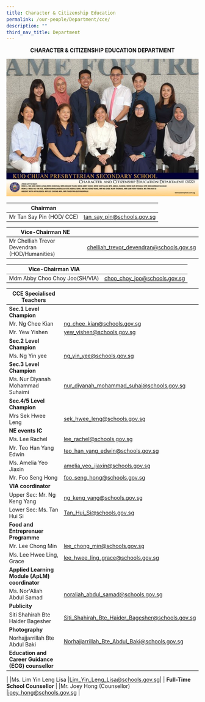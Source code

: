 ```yaml
---
title: Character & Citizenship Education
permalink: /our-people/Department/cce/
description: ""
third_nav_title: Department
---
```

**<center>CHARACTER &amp; CITIZENSHIP EDUCATION DEPARTMENT</center>**

![](/images/Our%20People/Departments/cce.jpg)


| Chairman |  |  
| -------- | -------- | 
| Mr Tan Say Pin (HOD/ CCE)|tan_say_pin@schools.gov.sg | 

| Vice-Chairman NE |  | 
| -------- | -------- | 
|Mr Chelliah Trevor Devendran (HOD/Humanities)|        chelliah_trevor_devendran@schools.gov.sg |

| Vice-Chairman VIA|  |  
| -------- | -------- | 
|Mdm  Abby Choo Choy Joo(SH/VIA)|choo_choy_joo@schools.gov.sg |

| CCE Specialised Teachers |  |  
| -------- | -------- | 
| **Sec.1 Level Champion**| |
|Mr. Ng Chee Kian|ng_chee_kian@schools.gov.sg |
|Mr. Yew Yishen|yew_yishen@schools.gov.sg |
|**Sec.2 Level Champion**| |
|Ms. Ng Yin yee|ng_yin_yee@schools.gov.sg |
|**Sec.3 Level Champion**| |
|Ms. Nur Diyanah Mohammad Suhaimi|nur_diyanah_mohammad_suhai@schools.gov.sg |
|**Sec.4/5 Level Champion**| |
|Mrs Sek Hwee Leng|sek_hwee_leng@schools.gov.sg  |
|**NE events IC**| |
|Ms. Lee Rachel  |lee_rachel@schools.gov.sg |
|Mr. Teo Han Yang Edwin|teo_han_yang_edwin@schools.gov.sg |
|Ms. Amelia Yeo Jiaxin |amelia_yeo_jiaxin@schools.gov.sg |
|Mr. Foo Seng Hong|foo_seng_hong@schools.gov.sg |
|**VIA coordinator** |
|Upper Sec: Mr. Ng Keng Yang|ng_keng_yang@schools.gov.sg |
|Lower Sec: Ms. Tan Hui Si   |Tan_Hui_Si@schools.gov.sg |
|**Food and Entreprenuer Programme**| |
|Mr. Lee Chong Min |lee_chong_min@schools.gov.sg|
|Ms. Lee Hwee Ling, Grace|lee_hwee_ling_grace@schools.gov.sg |
|**Applied Learning Module (ApLM) coordinator**| |
|Ms. Nor'Aliah Abdul Samad |noraliah_abdul_samad@schools.gov.sg|
|**Publicity**|
|Siti Shahirah Bte Haider Bagesher|Siti_Shahirah_Bte_Haider_Bagesher@schools.gov.sg|
|**Photography**|
|Norhajjarrillah Bte Abdul Baki|Norhajjarrillah_Bte_Abdul_Baki@schools.gov.sg
|**Education and Career Guidance (ECG)  counsellor**
|
|Ms. Lim Yin Leng Lisa   |Lim_Yin_Leng_Lisa@schools.gov.sg|
| **Full-Time School Counsellor** |
|Mr. Joey Hong (Counsellor) |joey_hong@schools.gov.sg |